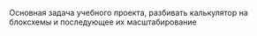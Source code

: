 Основная задача учебного проекта, разбивать калькулятор на блоксхемы и последующее их масштабирование

